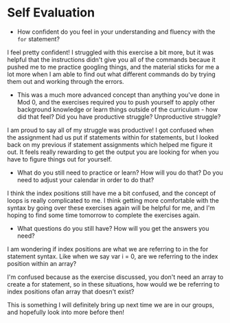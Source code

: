 # Self Evaluation

- How confident do you feel in your understanding and fluency with the `for` statement?

I feel pretty confident! I struggled with this exercise a bit more, but it was helpful that the instructions didn't give you all of the commands becaue it pushed me to me practice googling things, and the material sticks for me a lot more when I am able to find out what different commands do by trying them out and working through the errors.

- This was a much more advanced concept than anything you've done in Mod 0, and the exercises required you to push yourself to apply other background knowledge or learn things outside of the curriculum - how did that feel? Did you have productive struggle? Unproductive struggle?

I am proud to say all of my struggle was productive! I got confused when the assignment had us put if statements within for statements, but I looked back on my previous if statement assignments which helped me figure it out. It feels really rewarding to get the output you are looking for when you have to figure things out for yourself. 

- What do you still need to practice or learn? How will you do that? Do you need to adjust your calendar in order to do that?

I think the index positions still have me a bit confused, and the concept of loops is really complicated to me. I think getting more comfortable with the syntax by going over these exercises again will be helpful for me, and I'm hoping to find some time tomorrow to complete the exercises again.

- What questions do you still have? How will you get the answers you need?

I am wondering if index positions are what we are referring to in the for statement syntax. Like when we say var i = 0, are we referring to the index position within an array?

I'm confused because as the exercise discussed, you don't need an array to create a for statement, so in these situations, how would we be referring to index positions ofan array that doesn't exist?

This is something I will definitely bring up next time we are in our groups, and hopefully look into more before then!